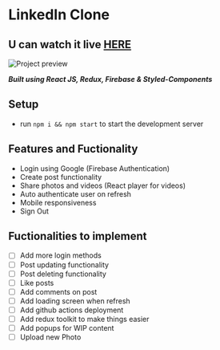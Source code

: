 # LinkedIn Clone
## U can watch it live [HERE](https://linkedin-clone-aca77.web.app/home)

![Project preview](https://cdn.discordapp.com/attachments/917864818189418576/918577346225774662/linkedinProject.png)

**_Built using React JS, Redux, Firebase & Styled-Components_**

## Setup
- run ```npm i && npm start``` to start the development server

## Features and Fuctionality

- Login using Google (Firebase Authentication)
- Create post functionality
- Share photos and videos (React player for videos)
- Auto authenticate user on refresh
- Mobile responsiveness
- Sign Out

## Fuctionalities to implement

- [ ] Add more login methods
- [ ] Post updating functionality
- [ ] Post deleting functionality
- [ ] Like posts
- [ ] Add comments on post
- [ ] Add loading screen when refresh
- [ ] Add github actions deployment
- [ ] Add redux toolkit to make things easier
- [ ] Add popups for WIP content
- [ ] Upload new Photo
